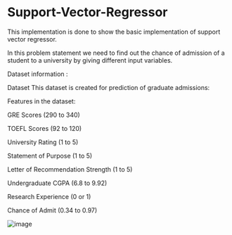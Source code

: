 # Support-Vector-Regressor

This implementation is done to show the basic implementation of support vector regressor.

In this problem statement we need to find out the chance of admission of a student to a university by giving different input variables.

Dataset information :

Dataset This dataset is created for prediction of graduate admissions:

Features in the dataset:

GRE Scores (290 to 340)

TOEFL Scores (92 to 120)

University Rating (1 to 5)

Statement of Purpose (1 to 5)

Letter of Recommendation Strength (1 to 5)

Undergraduate CGPA (6.8 to 9.92)

Research Experience (0 or 1)

Chance of Admit (0.34 to 0.97)


![image](https://user-images.githubusercontent.com/108378037/198871491-1723cdc6-624c-4bcf-8727-41c1971f2beb.png)
